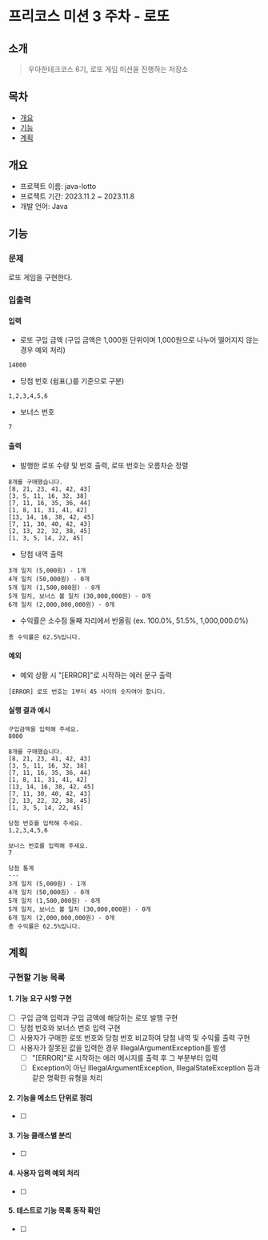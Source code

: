 # 프리코스 미션 3 주차 - 로또

## 소개

> 우아한테크코스 6기, 로또 게임 미션을 진행하는 저장소

## 목차

* [개요](#개요)
* [기능](#기능)
* [계획](#계획)

## 개요

* 프로젝트 이름: java-lotto
* 프로젝트 기간: 2023.11.2 ~ 2023.11.8
* 개발 언어: Java

## 기능

### 문제

로또 게임을 구현한다.

### 입출력

#### 입력

* 로또 구입 금액 (구입 금액은 1,000원 단위이며 1,000원으로 나누어 떨어지지 않는 경우 예외 처리)

```
14000
```

* 당첨 번호 (쉼표(,)를 기준으로 구분)

```
1,2,3,4,5,6
```

* 보너스 번호

```
7
```


#### 출력

* 발행한 로또 수량 및 번호 출력, 로또 번호는 오름차순 정렬

```
8개를 구매했습니다.
[8, 21, 23, 41, 42, 43] 
[3, 5, 11, 16, 32, 38] 
[7, 11, 16, 35, 36, 44] 
[1, 8, 11, 31, 41, 42] 
[13, 14, 16, 38, 42, 45] 
[7, 11, 30, 40, 42, 43] 
[2, 13, 22, 32, 38, 45] 
[1, 3, 5, 14, 22, 45]
```

* 당첨 내역 출력

```
3개 일치 (5,000원) - 1개
4개 일치 (50,000원) - 0개
5개 일치 (1,500,000원) - 0개
5개 일치, 보너스 볼 일치 (30,000,000원) - 0개
6개 일치 (2,000,000,000원) - 0개
```

* 수익률은 소수점 둘째 자리에서 반올림 (ex. 100.0%, 51.5%, 1,000,000.0%)

```
총 수익률은 62.5%입니다.
```

#### 예외

* 예외 상황 시 "[ERROR]"로 시작하는 에러 문구 출력
```
[ERROR] 로또 번호는 1부터 45 사이의 숫자여야 합니다.
```


#### 실행 결과 예시

```
구입금액을 입력해 주세요.
8000

8개를 구매했습니다.
[8, 21, 23, 41, 42, 43] 
[3, 5, 11, 16, 32, 38] 
[7, 11, 16, 35, 36, 44] 
[1, 8, 11, 31, 41, 42] 
[13, 14, 16, 38, 42, 45] 
[7, 11, 30, 40, 42, 43] 
[2, 13, 22, 32, 38, 45] 
[1, 3, 5, 14, 22, 45]

당첨 번호를 입력해 주세요.
1,2,3,4,5,6

보너스 번호를 입력해 주세요.
7

당첨 통계
---
3개 일치 (5,000원) - 1개
4개 일치 (50,000원) - 0개
5개 일치 (1,500,000원) - 0개
5개 일치, 보너스 볼 일치 (30,000,000원) - 0개
6개 일치 (2,000,000,000원) - 0개
총 수익률은 62.5%입니다.
```

## 계획
### 구현할 기능 목록

#### 1. 기능 요구 사항 구현
- [ ] 구입 금액 입력과 구입 금액에 해당하는 로또 발행 구현
- [ ] 당첨 번호와 보너스 번호 입력 구현
- [ ] 사용자가 구매한 로또 번호와 당첨 번호 비교하여 당첨 내역 및 수익률 출력 구현
- [ ] 사용자가 잘못된 값을 입력한 경우 IllegalArgumentException를 발생
  - [ ] "[ERROR]"로 시작하는 에러 메시지를 출력 후 그 부분부터 입력
  - [ ] Exception이 아닌 IllegalArgumentException, IllegalStateException 등과 같은 명확한 유형을 처리

#### 2. 기능을 메소드 단위로 정리
- [ ]

#### 3. 기능 클래스별 분리
- [ ]

#### 4. 사용자 입력 예외 처리
- [ ]

#### 5. 테스트로 기능 목록 동작 확인
- [ ]